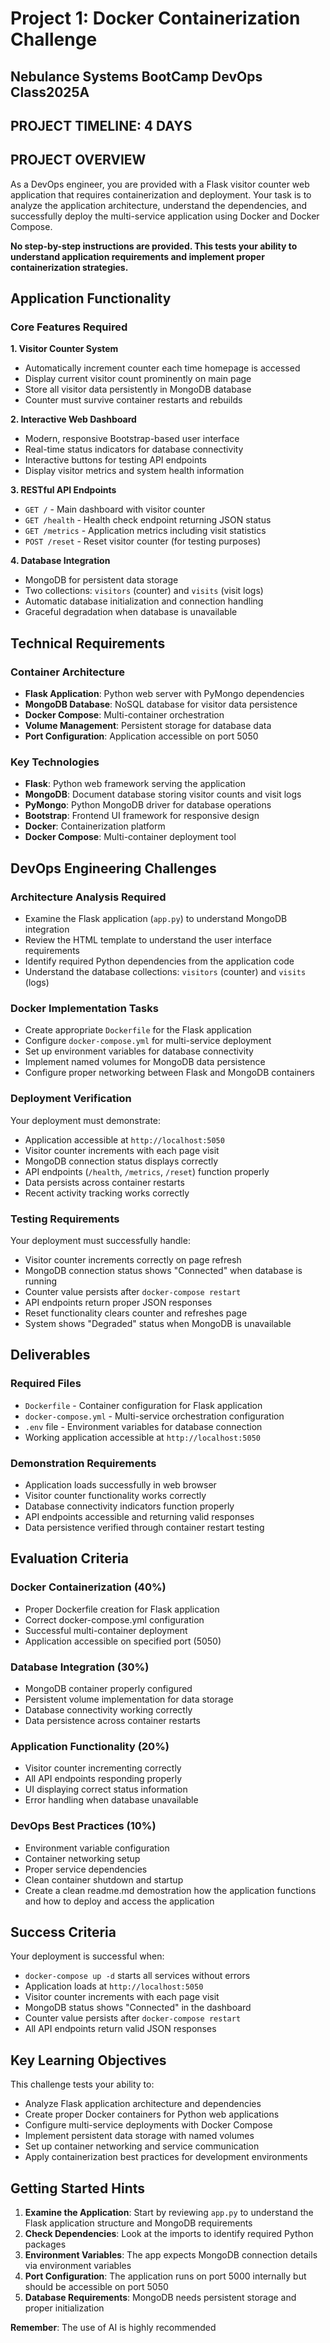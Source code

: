 # Project 1: Docker Containerization Challenge
## Nebulance Systems BootCamp DevOps Class2025A

## PROJECT TIMELINE: 4 DAYS

## PROJECT OVERVIEW

As a DevOps engineer, you are provided with a Flask visitor counter web application that requires containerization and deployment. Your task is to analyze the application architecture, understand the dependencies, and successfully deploy the multi-service application using Docker and Docker Compose.

**No step-by-step instructions are provided. This tests your ability to understand application requirements and implement proper containerization strategies.**

## Application Functionality

### Core Features Required

**1. Visitor Counter System**
- Automatically increment counter each time homepage is accessed
- Display current visitor count prominently on main page
- Store all visitor data persistently in MongoDB database
- Counter must survive container restarts and rebuilds

**2. Interactive Web Dashboard**
- Modern, responsive Bootstrap-based user interface
- Real-time status indicators for database connectivity
- Interactive buttons for testing API endpoints
- Display visitor metrics and system health information

**3. RESTful API Endpoints**
- `GET /` - Main dashboard with visitor counter
- `GET /health` - Health check endpoint returning JSON status
- `GET /metrics` - Application metrics including visit statistics
- `POST /reset` - Reset visitor counter (for testing purposes)

**4. Database Integration**
- MongoDB for persistent data storage
- Two collections: `visitors` (counter) and `visits` (visit logs)
- Automatic database initialization and connection handling
- Graceful degradation when database is unavailable

## Technical Requirements

### Container Architecture
- **Flask Application**: Python web server with PyMongo dependencies
- **MongoDB Database**: NoSQL database for visitor data persistence
- **Docker Compose**: Multi-container orchestration
- **Volume Management**: Persistent storage for database data
- **Port Configuration**: Application accessible on port 5050

### Key Technologies
- **Flask**: Python web framework serving the application
- **MongoDB**: Document database storing visitor counts and visit logs
- **PyMongo**: Python MongoDB driver for database operations
- **Bootstrap**: Frontend UI framework for responsive design
- **Docker**: Containerization platform
- **Docker Compose**: Multi-container deployment tool

## DevOps Engineering Challenges

### Architecture Analysis Required
- Examine the Flask application (`app.py`) to understand MongoDB integration
- Review the HTML template to understand the user interface requirements
- Identify required Python dependencies from the application code
- Understand the database collections: `visitors` (counter) and `visits` (logs)

### Docker Implementation Tasks
- Create appropriate `Dockerfile` for the Flask application
- Configure `docker-compose.yml` for multi-service deployment
- Set up environment variables for database connectivity
- Implement named volumes for MongoDB data persistence
- Configure proper networking between Flask and MongoDB containers

### Deployment Verification
Your deployment must demonstrate:
- Application accessible at `http://localhost:5050`
- Visitor counter increments with each page visit
- MongoDB connection status displays correctly
- API endpoints (`/health`, `/metrics`, `/reset`) function properly
- Data persists across container restarts
- Recent activity tracking works correctly

### Testing Requirements
Your deployment must successfully handle:
- Visitor counter increments correctly on page refresh
- MongoDB connection status shows "Connected" when database is running
- Counter value persists after `docker-compose restart`
- API endpoints return proper JSON responses
- Reset functionality clears counter and refreshes page
- System shows "Degraded" status when MongoDB is unavailable

## Deliverables

### Required Files
- `Dockerfile` - Container configuration for Flask application
- `docker-compose.yml` - Multi-service orchestration configuration
- `.env` file - Environment variables for database connection
- Working application accessible at `http://localhost:5050`

### Demonstration Requirements
- Application loads successfully in web browser
- Visitor counter functionality works correctly
- Database connectivity indicators function properly
- API endpoints accessible and returning valid responses
- Data persistence verified through container restart testing

## Evaluation Criteria

### Docker Containerization (40%)
- Proper Dockerfile creation for Flask application
- Correct docker-compose.yml configuration
- Successful multi-container deployment
- Application accessible on specified port (5050)

### Database Integration (30%)
- MongoDB container properly configured
- Persistent volume implementation for data storage
- Database connectivity working correctly
- Data persistence across container restarts

### Application Functionality (20%)
- Visitor counter incrementing correctly
- All API endpoints responding properly
- UI displaying correct status information
- Error handling when database unavailable

### DevOps Best Practices (10%)
- Environment variable configuration
- Container networking setup
- Proper service dependencies
- Clean container shutdown and startup
- Create a clean readme.md demostration how the application functions and how to deploy and access the application

## Success Criteria

Your deployment is successful when:
- `docker-compose up -d` starts all services without errors
- Application loads at `http://localhost:5050`
- Visitor counter increments with each page visit
- MongoDB status shows "Connected" in the dashboard
- Counter value persists after `docker-compose restart`
- All API endpoints return valid JSON responses

## Key Learning Objectives

This challenge tests your ability to:
- Analyze Flask application architecture and dependencies
- Create proper Docker containers for Python web applications
- Configure multi-service deployments with Docker Compose
- Implement persistent data storage with named volumes
- Set up container networking and service communication
- Apply containerization best practices for development environments

## Getting Started Hints

1. **Examine the Application**: Start by reviewing `app.py` to understand the Flask application structure and MongoDB requirements
2. **Check Dependencies**: Look at the imports to identify required Python packages
3. **Environment Variables**: The app expects MongoDB connection details via environment variables
4. **Port Configuration**: The application runs on port 5000 internally but should be accessible on port 5050
5. **Database Requirements**: MongoDB needs persistent storage and proper initialization

**Remember**: The use of AI is highly recommended
